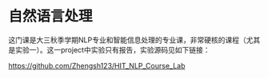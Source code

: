 # 自然语言处理

这门课是大三秋季学期NLP专业和智能信息处理的专业课，非常硬核的课程（尤其是实验一）。这一project中实验只有报告，实验源码见如下链接：

https://github.com/Zhengsh123/HIT_NLP_Course_Lab
